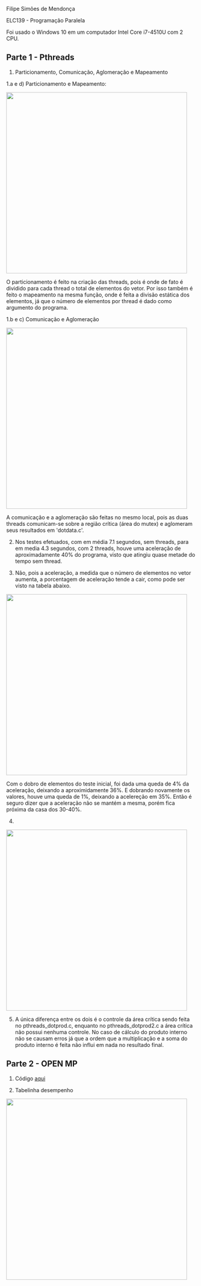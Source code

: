 Filipe Simões de Mendonça

ELC139 - Programação Paralela

Foi usado o Windows 10 em um computador Intel Core i7-4510U com 2 CPU.

## Parte 1 - Pthreads

1) Particionamento, Comunicação, Aglomeração e Mapeamento
  
  1.a e d) Particionamento e Mapeamento:
  
  <img src = "https://i.imgur.com/yeON1TA.png" width="480">
  
  O particionamento é feito na criação das threads, pois é onde de fato é dividido para cada thread o total de elementos do vetor. Por isso também é feito o mapeamento na mesma função, onde é feita a divisão estática dos elementos, já que o número de elementos por thread é dado como argumento do programa.
  
  1.b e c) Comunicação e Aglomeração
  
  <img src = "https://i.imgur.com/XsGB4S0.png" width="480">
  
  A comunicação e a aglomeração são feitas no mesmo local, pois as duas threads comunicam-se sobre a região crítica (área do mutex) e aglomeram seus resultados em 'dotdata.c'.
  

2) Nos testes efetuados, com em média 7.1 segundos, sem threads, para em media 4.3 segundos, com 2 threads, houve uma aceleração de aproximadamente 40% do programa, visto que atingiu quase metade do tempo sem thread.

3) Não, pois a aceleração, a medida que o número de elementos no vetor aumenta, a porcentagem de aceleração tende a cair, como pode ser visto na tabela abaixo.

<img src = "https://i.imgur.com/1TNKdCH.png" width="480">

Com o dobro de elementos do teste inicial, foi dada uma queda de 4% da aceleração, deixando a aproximidamente 36%. E dobrando novamente os valores, houve uma queda de 1%, deixando a acelereção em 35%. Então é seguro dizer que a aceleração não se mantém a mesma, porém fica próxima da casa dos 30-40%.

4) 
<img src = "https://i.imgur.com/gPVc26C.png" width="480">


5) A única diferença entre os dois é o controle da área crítica sendo feita no pthreads_dotprod.c, enquanto no pthreads_dotprod2.c a área crítica não possui nenhuma controle. No caso de cálculo do produto interno não se causam erros já que a ordem que a multiplicação e a soma do produto interno é feita não influi em nada no resultado final.

## Parte 2 - OPEN MP

1) Código [aqui](pasta/arquivo)

2) Tabelinha desempenho
<img src = "add link" width="480">
